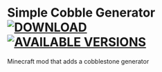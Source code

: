 # Simple Cobble Generator [![DOWNLOAD](http://cf.way2muchnoise.eu/full_252698_downloads%20on%20CurseForge.svg)](https://minecraft.curseforge.com/projects/252698) [![AVAILABLE VERSIONS](http://cf.way2muchnoise.eu/versions/252698.svg)](https://minecraft.curseforge.com/projects/252698)

Minecraft mod that adds a cobblestone generator
